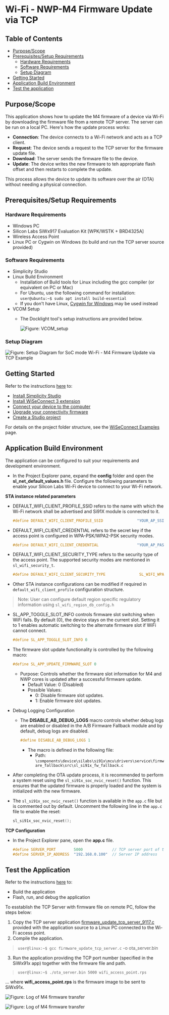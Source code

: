 # Wi-Fi - NWP-M4 Firmware Update via TCP

## Table of Contents

- [Purpose/Scope](#purposescope)
- [Prerequisites/Setup Requirements](#prerequisitessetup-requirements)
  - [Hardware Requirements](#hardware-requirements)
  - [Software Requirements](#software-requirements)
  - [Setup Diagram](#setup-diagram)
- [Getting Started](#getting-started)
- [Application Build Environment](#application-build-environment)
- [Test the application](#test-the-application)

## Purpose/Scope

This application shows how to update the M4 firmware of a device via Wi-Fi by downloading the firmware file from a remote TCP server. The server can be run on a local PC. Here's how the update process works:

- **Connection**: The device connects to a Wi-Fi network and acts as a TCP client.
- **Request**: The device sends a request to the TCP server for the firmware update file.
- **Download**: The server sends the firmware file to the device.
- **Update**: The device writes the new firmware to teh appropriate flash offset and then restarts to complete the update.

This process allows the device to update its software over the air (OTA) without needing a physical connection.


## Prerequisites/Setup Requirements

### Hardware Requirements  

- Windows PC
- Silicon Labs SiWx917 Evaluation Kit [WPK/WSTK + BRD4325A]
- Wireless Access Point
- Linux PC or Cygwin on Windows (to build and run the TCP server source provided)

### Software Requirements

- Simplicity Studio
- Linux Build Environment
  - Installation of Build tools for Linux including the gcc compiler (or equivalent on PC or Mac)
  - For Ubuntu, use the following command for installation: `user@ubuntu:~$ sudo apt install build-essential`
  - If you don't have Linux, [Cygwin for Windows](https://www.cygwin.com/) may be used instead
- VCOM Setup
  - The Docklight tool's setup instructions are provided below.

    ![Figure: VCOM_setup](resources/readme/vcom.png)

### Setup Diagram

![Figure: Setup Diagram for SoC mode Wi-Fi - M4 Firmware Update via TCP Example](resources/readme/setup_soc_updated.png)

## Getting Started

Refer to the instructions [here](https://docs.silabs.com/wiseconnect/latest/wiseconnect-getting-started/) to:

- [Install Simplicity Studio](https://docs.silabs.com/wiseconnect/latest/wiseconnect-developers-guide-developing-for-silabs-hosts/#install-simplicity-studio)
- [Install WiSeConnect 3 extension](https://docs.silabs.com/wiseconnect/latest/wiseconnect-developers-guide-developing-for-silabs-hosts/#install-the-wi-se-connect-3-extension)
- [Connect your device to the computer](https://docs.silabs.com/wiseconnect/latest/wiseconnect-developers-guide-developing-for-silabs-hosts/#connect-si-wx91x-to-computer)
- [Upgrade your connectivity firmware ](https://docs.silabs.com/wiseconnect/latest/wiseconnect-developers-guide-developing-for-silabs-hosts/#update-si-wx91x-connectivity-firmware)
- [Create a Studio project ](https://docs.silabs.com/wiseconnect/latest/wiseconnect-developers-guide-developing-for-silabs-hosts/#create-a-project)

For details on the project folder structure, see the [WiSeConnect Examples](https://docs.silabs.com/wiseconnect/latest/wiseconnect-examples/#example-folder-structure) page.

## Application Build Environment

The application can be configured to suit your requirements and development environment.

- In the Project Explorer pane, expand the **config** folder and open the **sl_net_default_values.h** file. Configure the following parameters to enable your Silicon Labs Wi-Fi device to connect to your Wi-Fi network.

**STA instance related parameters**

- DEFAULT_WIFI_CLIENT_PROFILE_SSID refers to the name with which the Wi-Fi network shall be advertised and Si91X module is connected to it.

  ```c
  #define DEFAULT_WIFI_CLIENT_PROFILE_SSID               "YOUR_AP_SSID"      
  ```

- DEFAULT_WIFI_CLIENT_CREDENTIAL refers to the secret key if the access point is configured in WPA-PSK/WPA2-PSK security modes.

  ```c
  #define DEFAULT_WIFI_CLIENT_CREDENTIAL                 "YOUR_AP_PASSPHRASE" 
  ```

- DEFAULT_WIFI_CLIENT_SECURITY_TYPE refers to the security type of the access point. The supported security modes are mentioned in `sl_wifi_security_t`.

  ```c
  #define DEFAULT_WIFI_CLIENT_SECURITY_TYPE               SL_WIFI_WPA2 
  ```

- Other STA instance configurations can be modified if required in `default_wifi_client_profile` configuration structure.

> Note: 
> User can configure default region specific regulatory information using `sl_wifi_region_db_config.h`

- SL_APP_TOGGLE_SLOT_INFO controls firmware slot switching when WiFi fails. By default (0), the device stays on the current slot. Setting it to 1 enables automatic switching to the alternate firmware slot if WiFi cannot connect.

  ```c
  #define SL_APP_TOGGLE_SLOT_INFO 0 
  ```
- The firmware slot update functionality is controlled by the following macro:
  ```c
  #define SL_APP_UPDATE_FIRMWARE_SLOT 0 
  ```
  - Purpose: Controls whether the firmware slot information for M4 and NWP cores is updated after a successful firmware update.
    - Default Value: 0 (Disabled)
    - Possible Values:
      - 0: Disable firmware slot updates.
      - 1: Enable firmware slot updates.

- Debug Logging Configuration
  - The **DISABLE_AB_DEBUG_LOGS** macro controls whether debug logs are enabled or disabled in the A/B Firmware Fallback module and by default, debug logs are disabled.

    ```c
    #define DISABLE_AB_DEBUG_LOGS 1 
    ```
    - The macro is defined in the following file:
      - Path: `\components\device\silabs\si91x\mcu\drivers\service\firmware_fallback\src\sl_si91x_fw_fallback.c`

- After completing the OTA update process, it is recommended to perform a system reset using the `sl_si91x_soc_nvic_reset()` function. This ensures that the updated firmware is properly loaded and the system is initialized with the new firmware.

- The `sl_si91x_soc_nvic_reset()` function is available in the `app.c` file but is commented out by default. Uncomment the following line in the `app.c` file to enable the reset:

  ```c
  sl_si91x_soc_nvic_reset();
  ```
      
**TCP Configuration**

- In the Project Explorer pane, open the **app.c** file. 

  ```c
  #define SERVER_PORT        5000             // TCP server port of the remote TCP server
  #define SERVER_IP_ADDRESS  "192.168.0.100"  // Server IP address 
  ```

## Test the Application

Refer to the instructions [here](https://docs.silabs.com/wiseconnect/latest/wiseconnect-getting-started/) to:

- Build the application
- Flash, run, and debug the application

To esstablish the TCP Server with firmware file on remote PC, follow the steps below:

 1. Copy the TCP server application [firmware_update_tcp_server_9117.c](https://github.com/SiliconLabs/wiseconnect-wifi-bt-sdk/tree/master/examples/featured/firmware_update/firmware_update_tcp_server_9117.c) provided with the application source to a Linux PC connected to the Wi-Fi access point.
  2. Compile the application.

  > `user@linux:~$ gcc firmware_update_tcp_server.c` -o ota_server.bin

  3. Run the application providing the TCP port number (specified in the SiWx91x app) together with the firmware file and path.

  > `user@linux:~$ ./ota_server.bin 5000 wifi_access_point.rps`

... where **wifi_access_point.rps** is the firmware image to be sent to SiWx91x.

![Figure: Log of M4 firmware transfer](resources/readme/output_remote_server.png)

![Figure: Log of M4 firmware transfer](resources/readme/output_soc.png)

